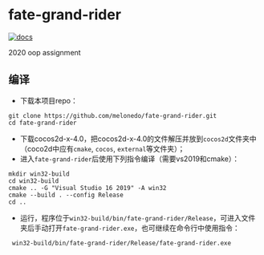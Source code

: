 # fate-grand-rider
[![docs](https://img.shields.io/badge/docs-dev-blue.svg)](https://melonedo.github.io/fate-grand-rider/dev)

2020 oop assignment

## 编译
* 下载本项目repo：
```shell
git clone https://github.com/melonedo/fate-grand-rider.git
cd fate-grand-rider
```
* 下载cocos2d-x-4.0，把cocos2d-x-4.0的文件解压并放到`cocos2d`文件夹中（coco2d中应有`cmake`, `cocos`, `external`等文件夹）；
* 进入`fate-grand-rider`后使用下列指令编译（需要vs2019和cmake）：
```shell
mkdir win32-build
cd win32-build
cmake .. -G "Visual Studio 16 2019" -A win32
cmake --build . --config Release
cd ..
```
* 运行，程序位于`win32-build/bin/fate-grand-rider/Release`，可进入文件夹后手动打开`fate-grand-rider.exe`，也可继续在命令行中使用指令：
```shell
 win32-build/bin/fate-grand-rider/Release/fate-grand-rider.exe
```
